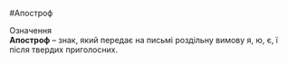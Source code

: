 #Апостроф

<div class="eoz-wrap">
<span class="eoz">Означення</span>
<div class="eoz-text">
<strong>Апостроф</strong> – знак, який передає на письмi роздiльну вимову <span class="p1">я, ю, є, ї</span> пiсля твердих приголосних.
</div>
</div>